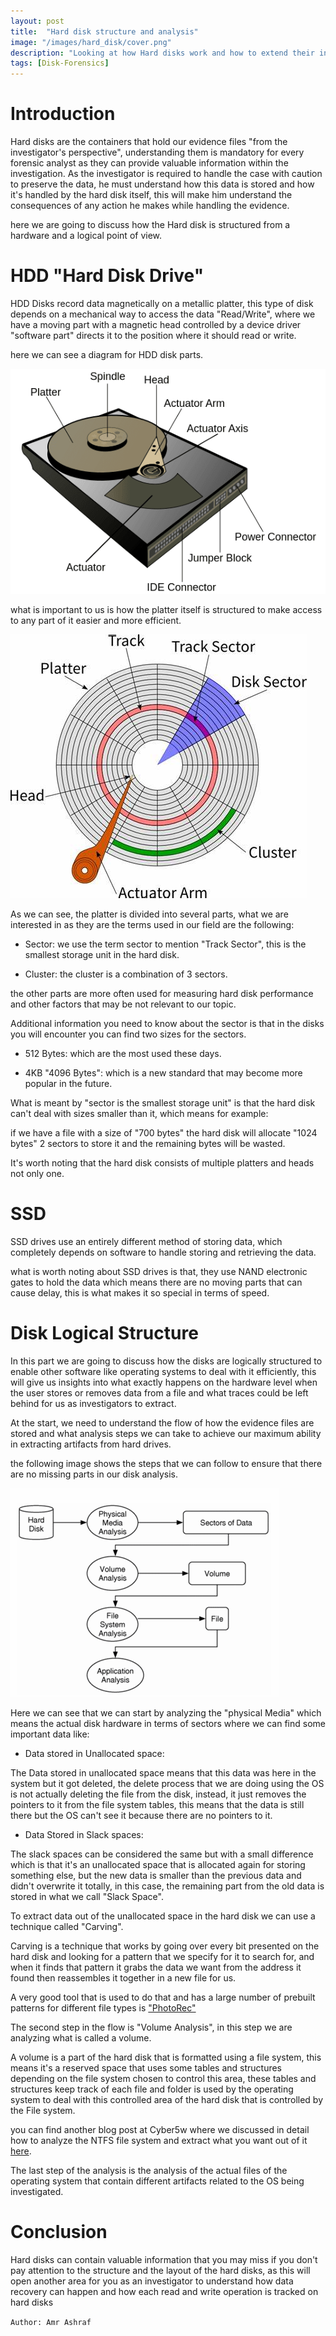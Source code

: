 ```yaml
---
layout: post
title:  "Hard disk structure and analysis"
image: "/images/hard_disk/cover.png"
description: "Looking at how Hard disks work and how to extend their investigation"
tags: [Disk-Forensics] 
---
```

# Introduction

Hard disks are the containers that hold our evidence files "from the investigator's perspective", understanding them is mandatory for every forensic analyst as they can provide valuable information within the investigation.
As the investigator is required to handle the case with caution to preserve the data, he must understand how this data is stored and how it's handled by the hard disk itself, this will make him understand the consequences of any action he makes while handling the evidence.

here we are going to discuss how the Hard disk is structured from a hardware and a logical point of view.

# HDD "Hard Disk Drive"

HDD Disks record data magnetically on a metallic platter, this type of disk depends on a mechanical way to access the data "Read/Write", where we have a moving part with a magnetic head controlled by a device driver "software part" directs it to the position where it should read or write.

here we can see a diagram for HDD disk parts.

![image](/images/hard_disk/HDD_Diagram.png)

what is important to us is how the platter itself is structured to make access to any part of it easier and more efficient.

![image](/images/hard_disk/platter.png)

As we can see, the platter is divided into several parts, what we are interested in as they are the terms used in our field are the following:

- Sector: we use the term sector to mention "Track Sector", this is the smallest storage unit in the hard disk.

- Cluster: the cluster is a combination of 3 sectors.

the other parts are more often used for measuring hard disk performance and other factors that may be not relevant to our topic.

Additional information you need to know about the sector is that in the disks you will encounter you can find two sizes for the sectors.

- 512 Bytes: which are the most used these days.

- 4KB "4096 Bytes": which is a new standard that may become more popular in the future.

What is meant by "sector is the smallest storage unit" is that the hard disk can't deal  with sizes smaller than it, which means for example:

if we have a file with a size of "700 bytes" the hard disk will allocate "1024 bytes" 2 sectors to store it and the remaining bytes will be wasted.

It's worth noting that the hard disk consists of multiple platters and heads not only one.

# SSD

SSD drives use an entirely different method of storing data, which completely depends on software to handle storing and retrieving the data.

what is worth noting about SSD drives is that, they use NAND electronic gates to hold the data which means there are no moving parts that can cause delay, this is what makes it so special in terms of speed.


# Disk Logical Structure

In this part we are going to discuss how the disks are logically structured to enable other software like operating systems to deal with it efficiently, this will give us insights into what exactly happens on the hardware level when the user stores or removes data from a file and what traces could be left behind for us as investigators to extract.

At the start, we need to understand the flow of how the evidence files are stored and what analysis steps we can take to achieve our maximum ability in extracting artifacts from hard drives.

the following image shows the steps that we can follow to ensure that there are no missing parts in our disk analysis.

![image](/images/hard_disk/flow.png)


Here we can see that we can start by analyzing the "physical Media" which means the actual disk hardware in terms of sectors where we can find some important data like:

- Data stored in Unallocated space:

The Data stored in unallocated space means that this data was here in the system but it got deleted, the delete process that we are doing using the OS is not actually deleting the file from the disk, instead, it just removes the pointers to it from the file system tables, this means that the data is still there but the OS can't see it because there are no pointers to it.


- Data Stored in Slack spaces:

The slack spaces can be considered the same but with a small difference which is that it's an unallocated space that is allocated again for storing something else, but the new data is smaller than the previous data and didn't overwrite it totally, in this case, the remaining part from the old data is stored in what we call "Slack Space".

To extract data out of the unallocated space in the hard disk we can use a technique called "Carving".

Carving is a technique that works by going over every bit presented on the hard disk and looking for a pattern that we specify for it to search for, and when it finds that pattern it grabs the data we want from the address it found then reassembles it together in a new file for us.

A very good tool that is used to do that and has a large number of prebuilt patterns for different file types is ["PhotoRec"](https://www.cgsecurity.org/wiki/TestDisk_Download)

The second step in the flow is "Volume Analysis", in this step we are analyzing what is called a volume.

A volume is a part of the hard disk that is formatted using a file system, this means it's a reserved space that uses some tables and structures depending on the file system chosen to control this area, these tables and structures keep track of each file and folder is used by the operating system to deal with this controlled area of the hard disk that is controlled by the File system.

you can find another blog post at Cyber5w where we discussed in detail how to analyze the NTFS file system and extract what you want out of it [here](https://blog.cyber5w.com/ntfs-artifacts-analysis).

The last step of the analysis is the analysis of the actual files of the operating system that contain different artifacts related to the OS being investigated.

 
# Conclusion

Hard disks can contain valuable information that you may miss if you don't pay attention to the structure and the layout of the hard disks, as this will open another area for you as an investigator to understand how data recovery can happen and how each read and write operation is tracked on hard disks

`Author: Amr Ashraf`